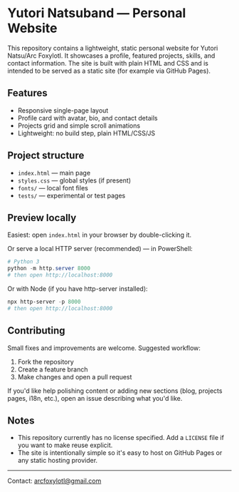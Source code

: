 # Yutori Natsuband — Personal Website

This repository contains a lightweight, static personal website for Yutori Natsu/Arc Foxylotl. It showcases a profile, featured projects, skills, and contact information. The site is built with plain HTML and CSS and is intended to be served as a static site (for example via GitHub Pages).

## Features

- Responsive single-page layout
- Profile card with avatar, bio, and contact details
- Projects grid and simple scroll animations
- Lightweight: no build step, plain HTML/CSS/JS

## Project structure

- `index.html` — main page
- `styles.css` — global styles (if present)
- `fonts/` — local font files
- `tests/` — experimental or test pages

## Preview locally

Easiest: open `index.html` in your browser by double-clicking it.

Or serve a local HTTP server (recommended) — in PowerShell:

```powershell
# Python 3
python -m http.server 8000
# then open http://localhost:8000
```

Or with Node (if you have http-server installed):

```powershell
npx http-server -p 8000
# then open http://localhost:8000
```

## Contributing

Small fixes and improvements are welcome. Suggested workflow:

1. Fork the repository
2. Create a feature branch
3. Make changes and open a pull request

If you'd like help polishing content or adding new sections (blog, projects pages, i18n, etc.), open an issue describing what you'd like.

## Notes

- This repository currently has no license specified. Add a `LICENSE` file if you want to make reuse explicit.
- The site is intentionally simple so it's easy to host on GitHub Pages or any static hosting provider.

---

Contact: arcfoxylotl@gmail.com